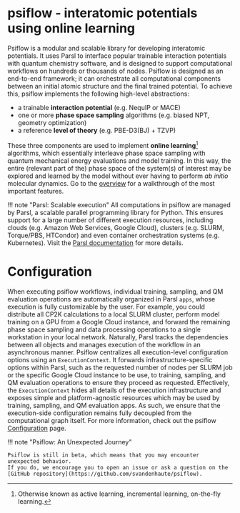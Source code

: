 # **psiflow** - interatomic potentials using online learning

Psiflow is a modular and scalable library for developing interatomic potentials.
It uses Parsl to interface popular trainable interaction potentials with
quantum chemistry software, and is designed to support computational workflows
on hundreds or thousands of nodes.
Psiflow is designed as an end-to-end framework; it can orchestrate all
computational components between an initial atomic structure and the final
trained potential.
To achieve this, psiflow implements the following high-level abstractions:

- a trainable **interaction potential** (e.g. NequIP or MACE)
- one or more **phase space sampling** algorithms (e.g. biased NPT, geometry optimization)
- a reference **level of theory** (e.g. PBE-D3(BJ) + TZVP)

These three components are used to implement **online learning**[^1] algorithms,
which essentially interleave phase space sampling with
quantum mechanical energy evaluations and model training.
In this way, the entire (relevant part of the) phase space of the system(s)
of interest may be explored and learned by the model without ever having to
perform *ab initio* molecular dynamics.
Go to the [overview](overview.md) for a walkthrough of the most
important features. 

!!! note "Parsl: Scalable execution"
    All computations in psiflow are managed by Parsl, a scalable parallel programming
    library for Python.
    This ensures support for a large number of different execution resources,
    including clouds (e.g. Amazon Web Services, Google Cloud),
    clusters (e.g. SLURM, Torque/PBS, HTCondor)
    and even container orchestration systems (e.g. Kubernetes).
    Visit the [Parsl documentation](https://parsl.readthedocs.io/en/stable/) for more details.

<!---
## Core functionality 

The psiflow abstractions for a reference level of theory (`BaseReference`), 
a trainable potential (`BaseModel`), and an ensemble of phase space walkers
(`Ensemble`, `BaseWalker`) are subclassed by specific implementations.
They expose the main high-level functionalities that one would intuitively
expect: A `BaseReference` can label a dataset with QM energy and forces according
to some level of theory, after which a `BaseModel` instance can be trained to it.
An `Ensemble` can use that `BaseModel` to explore the phase space of the systems
of interest (e.g. using molecular dynamics) in order to generate new
atomic configurations, which can again be labeled using `BaseReference` etc.
--->


# Configuration
When executing psiflow workflows, individual training, sampling, and
QM evaluation operations are automatically organized in Parsl `apps`,
whose execution is fully customizable by the user.
For example, you could distribute all CP2K calculations to a local SLURM cluster,
perform model training on a GPU from a Google Cloud instance, and forward
the remaining phase space sampling and data processing operations to a single
workstation in your local network.
Naturally, Parsl tracks the dependencies between all objects and manages execution of the workflow
in an asynchronous manner.
Psiflow centralizes all execution-level configuration options using an `ExecutionContext`.
It forwards infrastructure-specific options within Parsl, such as the requested number of nodes
per SLURM job or the specific Google Cloud instance to be use, to training,
sampling, and QM evaluation operations to ensure they proceed as requested.
Effectively, the `ExecutionContext` hides all details of the execution
infrastructure and exposes simple and platform-agnostic resources which may be
used by training, sampling, and QM evaluation apps.
As such, we ensure that the execution-side configuration remains fully decoupled
from the computational graph itself.
For more information, check out the psiflow [Configuration](config.md) page.

!!! note "Psiflow: An Unexpected Journey"

    Psiflow is still in beta, which means that you may encounter unexpected behavior.
    If you do, we encourage you to open an issue or ask a question on the
    [GitHub repository](https://github.com/svandenhaute/psiflow).


[^1]: Otherwise known as active learning, incremental learning, on-the-fly learning.
